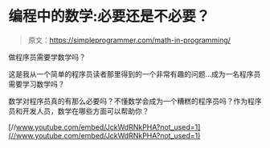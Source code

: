 # 编程中的数学:必要还是不必要？

> 原文：<https://simpleprogrammer.com/math-in-programming/>

做程序员需要学数学吗？

这是我从一个简单的程序员读者那里得到的一个非常有趣的问题…成为一名程序员需要学习数学吗？

数学对程序员真的有那么必要吗？不懂数学会成为一个糟糕的程序员吗？作为程序员和开发人员，数学在哪些方面可以帮助你？

[//www.youtube.com/embed/JckWdRNkPHA?not_used=1](//www.youtube.com/embed/JckWdRNkPHA?not_used=1)